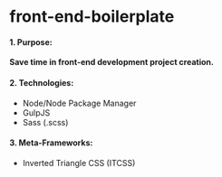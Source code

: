 # front-end-boilerplate

#### 1. Purpose:

__Save time in front-end development project creation.__

#### 2. Technologies:

- Node/Node Package Manager
- GulpJS
- Sass (.scss)

#### 3. Meta-Frameworks:

- Inverted Triangle CSS (ITCSS)
